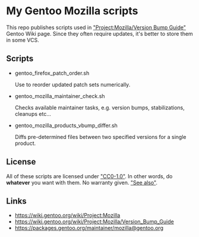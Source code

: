 # My Gentoo Mozilla scripts

This repo publishes scripts used in ["Project:Mozilla/Version Bump Guide"](https://wiki.gentoo.org/wiki/Project:Mozilla/Version_Bump_Guide) Gentoo Wiki page. Since they often require updates, it's better to store them in some VCS.


## Scripts

* gentoo_firefox_patch_order.sh

   Use to reorder updated patch sets numerically.

* gentoo_mozilla_maintainer_check.sh

   Checks available maintainer tasks, e.g. version bumps, stabilizations, cleanups etc...

* gentoo_mozilla_products_vbump_differ.sh

   Diffs pre-determined files between two specified versions for a single product.


## License

All of these scripts are licensed under ["CC0-1.0"](https://spdx.org/licenses/CC0-1.0.html). In other words, do **whatever** you want with them. No warranty given. ["See also"](https://wiki.creativecommons.org/wiki/CC0).


## Links
* https://wiki.gentoo.org/wiki/Project:Mozilla
* https://wiki.gentoo.org/wiki/Project:Mozilla/Version_Bump_Guide
* https://packages.gentoo.org/maintainer/mozilla@gentoo.org

